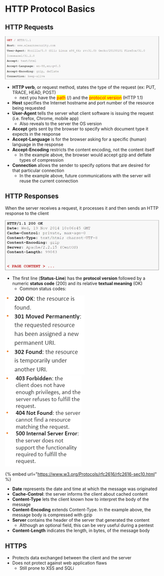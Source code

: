 # HTTP Protocol Basics

## HTTP Requests

![HTTP request example](<../../../../.gitbook/assets/image (2) (1).png>)

* **HTTP verb**, or request method, states the type of the request (ex: PUT, TRACE, HEAD, POST)
  * next you have the <mark style="color:red;">path</mark> (/) and the <mark style="color:red;">protocol version</mark> (HTTP 1.1)
* **Host** specifies the Internet hostname and port number of the resource being requested
* **User-Agent** tells the server what client software is issuing the request (i.e. firefox, Chrome, mobile app)
  * Also reveals to the server the OS version
* **Accept** gets sent by the browser to specify which document type it expects in the response
* **Accept-Language** is for the browser asking for a specific (human) language in the response
* **Accept-Encoding** restricts the content encoding, not the content itself
  * In the example above, the browser would accept gzip and deflate types of compression
* **Connection** allows the sender to specify options that are desired for that particular connection
  * In the example above, future communications with the server will reuse the current connection

## HTTP Responses

When the server receives a request, it processes it and then sends an HTTP response to the client

![HTTP response example](<../../../../.gitbook/assets/image (11) (1) (1).png>)

* The first line (**Status-Line**) has the **protocol version** followed by a numeric **status code** (200) and its relative **textual meaning** (OK)
  * Common status codes:&#x20;

![](<../../../../.gitbook/assets/image (2).png>) ![](<../../../../.gitbook/assets/image (7) (1) (1) (1).png>)

{% embed url="https://www.w3.org/Protocols/rfc2616/rfc2616-sec10.html" %}

* **Date** represents the date and time at which the message was originated
* **Cache-Control**: the server informs the client about cached content
* **Content-Type** lets the client known how to interpret the body of the message
* **Content-Encoding** extends Content-Type. In the example above, the message body is compressed with gzip
* **Server** contains the header of the server that generated the content
  * Although an optional field, this can be very useful during a pentest
* **Content-Length** indicates the length, in bytes, of the message body

## HTTPS

* Protects data exchanged between the client and the server
* Does not protect against web application flaws
  * Still prone to XSS and SQLi
